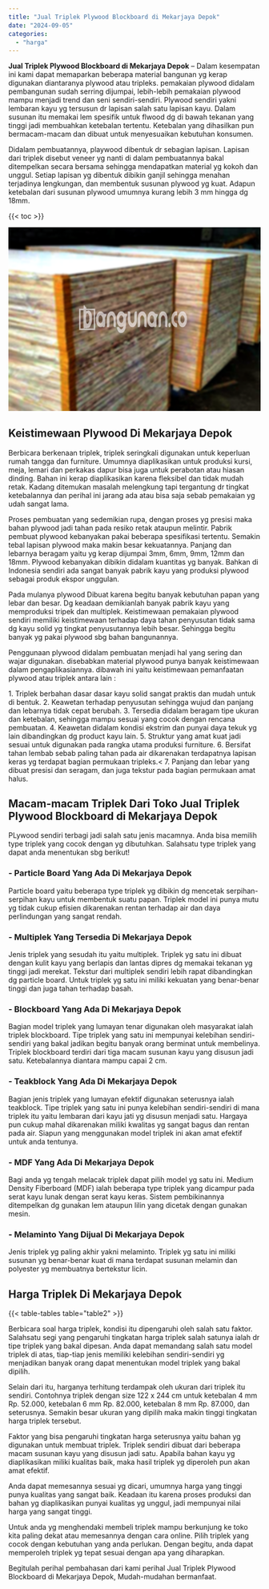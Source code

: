 ```yaml
---
title: "Jual Triplek Plywood Blockboard di Mekarjaya Depok"
date: "2024-09-05"
categories: 
  - "harga"
---
```


**Jual Triplek Plywood Blockboard di Mekarjaya Depok** – Dalam kesempatan ini kami dapat memaparkan beberapa material bangunan yg kerap digunakan diantaranya plywood atau tripleks. pemakaian plywood didalam pembangunan sudah serring dijumpai, lebih-lebih pemakaian plywood mampu menjadi trend dan seni sendiri-sendiri. Plywood sendiri yakni lembaran kayu yg tersusun dr lapisan salah satu lapisan kayu. Dalam susunan itu memakai lem spesifik untuk flwood dg di bawah tekanan yang tinggi jadi membuahkan ketebalan tertentu. Ketebalan yang dihasilkan pun bermacam-macam dan dibuat untuk menyesuaikan kebutuhan konsumen.

Didalam pembuatannya, playwood dibentuk dr sebagian lapisan. Lapisan dari triplek disebut veneer yg nanti di dalam pembuatannya bakal ditempelkan secara bersama sehingga mendapatkan material yg kokoh dan unggul. Setiap lapisan yg dibentuk dibikin ganjil sehingga menahan terjadinya lengkungan, dan membentuk susunan plywood yg kuat. Adapun ketebalan dari susunan plywood umumnya kurang lebih 3 mm hingga dg 18mm.

{{< toc >}}

![Jual Triplek Plywood Blockboard di Mekarjaya Depok](/images/jual-triplek-murah-23.png)

## Keistimewaan Plywood Di Mekarjaya Depok

Berbicara berkenaan triplek, triplek seringkali digunakan untuk keperluan rumah tangga dan furniture. Umumnya diaplikasikan untuk produksi kursi, meja, lemari dan perkakas dapur bisa juga untuk perabotan atau hiasan dinding. Bahan ini kerap diaplikasikan karena fleksibel dan tidak mudah retak. Kadang ditemukan masalah melengkung tapi tergantung dr tingkat ketebalannya dan perihal ini jarang ada atau bisa saja sebab pemakaian yg udah sangat lama.

Proses pembuatan yang sedemikian rupa, dengan proses yg presisi maka bahan plywood jadi tahan pada resiko retak ataupun melintir. Pabrik pembuat plywood kebanyakan pakai beberapa spesifikasi tertentu. Semakin tebal lapisan plywood maka makin besar kekuatannya. Panjang dan lebarnya beragam yaitu yg kerap dijumpai 3mm, 6mm, 9mm, 12mm dan 18mm. Plywood kebanyakan dibikin didalam kuantitas yg banyak. Bahkan di Indonesia sendiri ada sangat banyak pabrik kayu yang produksi plywood sebagai produk ekspor unggulan.

Pada mulanya plywood Dibuat karena begitu banyak kebutuhan papan yang lebar dan besar. Dg keadaan demikianlah banyak pabrik kayu yang memproduksi tripek dan multiplek. Keistimewaan pemakaian plywood sendiri memiliki keistimewaan terhadap daya tahan penyusutan tidak sama dg kayu solid yg tingkat penyusutannya lebih besar. Sehingga begitu banyak yg pakai plywood sbg bahan bangunannya.

Penggunaan plywood didalam pembuatan menjadi hal yang sering dan wajar digunakan. disebabkan material plywood punya banyak keistimewaan dalam pengaplikasiannya. dibawah ini yaitu keistimewaan pemanfaatan plywood atau triplek antara lain :

1\. Triplek berbahan dasar dasar kayu solid sangat praktis dan mudah untuk di bentuk. 2. Keawetan terhadap penyusutan sehingga wujud dan panjang dan lebarnya tidak cepat berubah. 3. Tersedia didalam beragam tipe ukuran dan ketebalan, sehingga mampu sesuai yang cocok dengan rencana pembuatan. 4. Keawetan didalam kondisi ekstrim dan punyai daya tekuk yg lain dibandingkan dg product kayu lain. 5. Struktur yang amat kuat jadi sesuai untuk digunakan pada rangka utama produksi furniture. 6. Bersifat tahan lembab sebab paling tahan pada air dikarenakan terdapatnya lapisan keras yg terdapat bagian permukaan tripleks.< 7. Panjang dan lebar yang dibuat presisi dan seragam, dan juga tekstur pada bagian permukaan amat halus.

## Macam-macam Triplek Dari Toko Jual Triplek Plywood Blockboard di Mekarjaya Depok

PLywood sendiri terbagi jadi salah satu jenis macamnya. Anda bisa memilih type triplek yang cocok dengan yg dibutuhkan. Salahsatu type triplek yang dapat anda menentukan sbg berikut!

### \- Particle Board Yang Ada Di Mekarjaya Depok

Particle board yaitu beberapa type triplek yg dibikin dg mencetak serpihan-serpihan kayu untuk membentuk suatu papan. Triplek model ini punya mutu yg tidak cukup efisien dikarenakan rentan terhadap air dan daya perlindungan yang sangat rendah.

### \- Multiplek Yang Tersedia Di Mekarjaya Depok

Jenis triplek yang sesudah itu yaitu multiplek. Triplek yg satu ini dibuat dengan kulit kayu yang berlapis dan lantas dipres dg memakai tekanan yg tinggi jadi merekat. Tekstur dari multiplek sendiri lebih rapat dibandingkan dg particle board. Untuk triplek yg satu ini miliki kekuatan yang benar-benar tinggi dan juga tahan terhadap basah.

### \- Blockboard Yang Ada Di Mekarjaya Depok

Bagian model triplek yang lumayan tenar digunakan oleh masyarakat ialah triplek blockboard. Tipe triplek yang satu ini mempunyai kelebihan sendiri-sendiri yang bakal jadikan begitu banyak orang berminat untuk membelinya. Triplek blockboard terdiri dari tiga macam susunan kayu yang disusun jadi satu. Ketebalannya diantara mampu capai 2 cm.

### \- Teakblock Yang Ada Di Mekarjaya Depok

Bagian jenis triplek yang lumayan efektif digunakan seterusnya ialah teakblock. Tipe triplek yang satu ini punya kelebihan sendiri-sendiri di mana triplek itu yaitu lembaran dari kayu jati yg disusun menjadi satu. Hargaya pun cukup mahal dikarenakan miliki kwalitas yg sangat bagus dan rentan pada air. Siapun yang menggunakan model triplek ini akan amat efektif untuk anda tentunya.

### \- MDF Yang Ada Di Mekarjaya Depok

Bagi anda yg tengah melacak triplek dapat pilih model yg satu ini. Medium Density Fiberboard (MDF) ialah beberapa type triplek yang dicampur pada serat kayu lunak dengan serat kayu keras. Sistem pembikinannya ditempelkan dg gunakan lem ataupun lilin yang dicetak dengan gunakan mesin.

### \- Melaminto Yang Dijual Di Mekarjaya Depok

Jenis triplek yg paling akhir yakni melaminto. Triplek yg satu ini miliki susunan yg benar-benar kuat di mana terdapat susunan melamin dan polyester yg membuatnya bertekstur licin.

## Harga Triplek Di Mekarjaya Depok

{{< table-tables table="table2" >}}

Berbicara soal harga triplek, kondisi itu dipengaruhi oleh salah satu faktor. Salahsatu segi yang pengaruhi tingkatan harga triplek salah satunya ialah dr tipe triplek yang bakal dipesan. Anda dapat memandang salah satu model triplek di atas, tiap-tiap jenis memiliki kelebihan sendiri-sendiri yg menjadikan banyak orang dapat menentukan model triplek yang bakal dipilih.

Selain dari itu, harganya terhitung terdampak oleh ukuran dari triplek itu sendiri. Contohnya triplek dengan size 122 x 244 cm untuk ketebalan 4 mm Rp. 52.000, ketebalan 6 mm Rp. 82.000, ketebalan 8 mm Rp. 87.000, dan seterusnya. Semakin besar ukuran yang dipilih maka makin tinggi tingkatan harga triplek tersebut.

Faktor yang bisa pengaruhi tingkatan harga seterusnya yaitu bahan yg digunakan untuk membuat triplek. Triplek sendiri dibuat dari beberapa macam susunan kayu yang disusun jadi satu. Apabila bahan kayu yg diaplikasikan miliki kualitas baik, maka hasil triplek yg diperoleh pun akan amat efektif.

Anda dapat memesannya sesuai yg dicari, umumnya harga yang tinggi punya kualitas yang sangat baik. Keadaan itu karena proses produksi dan bahan yg diaplikasikan punyai kualitas yg unggul, jadi mempunyai nilai harga yang sangat tinggi.

Untuk anda yg menghendaki membeli triplek mampu berkunjung ke toko kita paling dekat atau memesannya dengan cara online. Pilih triplek yang cocok dengan kebutuhan yang anda perlukan. Dengan begitu, anda dapat memperoleh triplek yg tepat sesuai dengan apa yang diharapkan.

Begitulah perihal pembahasan dari kami perihal Jual Triplek Plywood Blockboard di Mekarjaya Depok, Mudah-mudahan bermanfaat.
